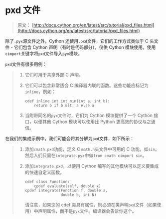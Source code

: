 # pxd 文件

> 原文： [http://docs.cython.org/en/latest/src/tutorial/pxd_files.html](http://docs.cython.org/en/latest/src/tutorial/pxd_files.html)

除了`.pyx`源文件之外，Cython 还使用`.pxd`文件，它们的工作方式类似于 C 头文件 - 它们包含 Cython 声明（有时是代码部分），仅供 Cython 模块使用。使用`cimport`关键字将`pxd`文件导入`pyx`模块。

`pxd`文件有很多用例：

> 1.  它们可用于共享外部 C 声明。
>     
>     
> 2.  它们可以包含非常适合 C 编译器内联的函数。这些功能应标记为`inline`，例如：
>     
>     
>     
>     ```
>     cdef inline int int_min(int a, int b):
>         return b if b &lt; a else a
>     
>     ```
>     
>     
> 3.  当附带同名的`pyx`文件时，它们为 Cython 模块提供了一个 Cython 接口，以便其他 Cython 模块可以使用比 Python 更高效的协议与之通信。

在我们的集成示例中，我们可能会将其分解为`pxd`文件，如下所示：

> 1.  添加`cmath.pxd`功能，定义 C `math.h`头文件中可用的 C 功能，如`sin`。然后人们只需在`integrate.pyx`中做`from cmath cimport sin`。
>     
>     
> 2.  添加`integrate.pxd`，以便用 Cython 编写的其他模块可以定义要集成的快速自定义函数。
>     
>     
>     
>     ```
>     cdef class Function:
>         cpdef evaluate(self, double x)
>     cpdef integrate(Function f, double a,
>                     double b, int N)
>     
>     ```
>     
>     
>     
>     请注意，如果您的 cdef 类具有属性，则必须在类声明`pxd`文件（如果使用）中声明属性，而不是`pyx`文件。编译器会告诉你这个。